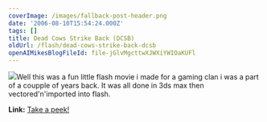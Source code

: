 ```yaml
---
coverImage: /images/fallback-post-header.png
date: '2006-08-10T15:54:24.000Z'
tags: []
title: Dead Cows Strike Back (DCSB)
oldUrl: /flash/dead-cows-strike-back-dcsb
openAIMikesBlogFileId: file-jGlvMgcttwXJWXiYWIOaKUFl
---
```


![](/wp-content/uploads/Image/DCSB.gif)Well this was a fun little flash movie i made for a gaming clan i was a part of a coupple of years back. It was all done in 3ds max then vectored'n'imported into flash.

**Link:** [Take a peek!](https://www.mikecann.blog/flash/DCSB.html)
